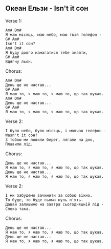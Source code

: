 Океан Ельзи - Isn't it сон
--------------------------

Verse 1:

	Am# Dm#
	Я маю мiсяць, маю небо, маю твiй телефон -
	G# Am#
	Isn't it сон? 
	Am# Dm#
	Я буду довго намагатися тебе знайти, 
	G# Am#
	Вдягну льон.

Chorus:
	
	Am# Dm#
	День ще не настав...
	G# Am#
	Я маю то, я маю то, я маю то, що так шукав. 
	Am# Dm#
	День ще не настав... 
	G# Am#
	Я маю то, я маю то, я маю то, що так шукав.

Verse 2:

	I було небо, було мiсяць, i мовчав телефон - 
	Wasn't it сон? 
	З тобою ми ловили берег, лягали на дно,
	Плавили лiд. 

Chorus:

	День ще не настав...
	Я маю то, я маю то, я маю то, що так шукав. 
	День ще не настав... 
	Я маю то, я маю то, я маю то, що так шукав.

Verse 2:

	I ми забудемо зачинити за собою вiкно. 
	То буде, то буде сьома нуль п'ять. 
	Давай залишимо на завтра сьогодняшнiй лiд - 
	Спека така.

Chorus:

	День ще не настав...
	Я маю то, я маю то, я маю то, що так шукав. 
	День ще не настав... 
	Я маю то, я маю то, я маю то, що так шукав.
